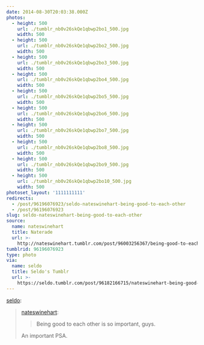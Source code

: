 ```yaml
---
date: 2014-08-30T20:03:38.000Z
photos:
  - height: 500
    url: ./tumblr_nb0v26skQe1qbwp2bo1_500.jpg
    width: 500
  - height: 500
    url: ./tumblr_nb0v26skQe1qbwp2bo2_500.jpg
    width: 500
  - height: 500
    url: ./tumblr_nb0v26skQe1qbwp2bo3_500.jpg
    width: 500
  - height: 500
    url: ./tumblr_nb0v26skQe1qbwp2bo4_500.jpg
    width: 500
  - height: 500
    url: ./tumblr_nb0v26skQe1qbwp2bo5_500.jpg
    width: 500
  - height: 500
    url: ./tumblr_nb0v26skQe1qbwp2bo6_500.jpg
    width: 500
  - height: 500
    url: ./tumblr_nb0v26skQe1qbwp2bo7_500.jpg
    width: 500
  - height: 500
    url: ./tumblr_nb0v26skQe1qbwp2bo8_500.jpg
    width: 500
  - height: 500
    url: ./tumblr_nb0v26skQe1qbwp2bo9_500.jpg
    width: 500
  - height: 500
    url: ./tumblr_nb0v26skQe1qbwp2bo10_500.jpg
    width: 500
photoset_layout: '1111111111'
redirects:
  - /post/96196076923/seldo-nateswinehart-being-good-to-each-other
  - /post/96196076923
slug: seldo-nateswinehart-being-good-to-each-other
source:
  name: nateswinehart
  title: Naterade
  url: >-
    http://nateswinehart.tumblr.com/post/96003256367/being-good-to-each-other-is-so-important-guys
tumblrid: 96196076923
type: photo
via:
  name: seldo
  title: Seldo's Tumblr
  url: >-
    https://seldo.tumblr.com/post/96182166715/nateswinehart-being-good-to-each-other-is-so
---
```

<p><a href="http://seldo.tumblr.com/post/96182166715/nateswinehart-being-good-to-each-other-is-so" class="tumblr_blog">seldo</a>:</p>

<blockquote><p><a class="tumblr_blog" href="http://nateswinehart.tumblr.com/post/96003256367/being-good-to-each-other-is-so-important-guys">nateswinehart</a>:</p>
<blockquote>
<p>Being good to each other is so important, guys.</p>
</blockquote>
<p>An important PSA.</p></blockquote>
